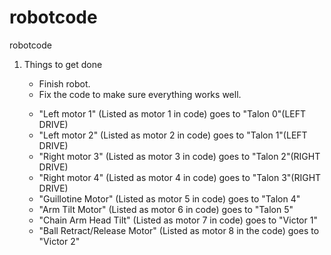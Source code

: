 # robotcode
robotcode
<ol>
  <li>Things to get done</li>
  <ul>
    <li>Finish robot.</li>
    <li>Fix the code to make sure everything works well.</li>
  <ul>
</ol>
<ol>
  <ul>
    <li>"Left motor 1" (Listed as motor 1 in code) goes to "Talon 0"(LEFT DRIVE)</li>
    <li>"Left motor 2" (Listed as motor 2 in code) goes to "Talon 1"(LEFT DRIVE)</li>
    <li>"Right motor 3" (Listed as motor 3 in code) goes to "Talon 2"(RIGHT DRIVE)</li>
    <li>"Right motor 4" (Listed as motor 4 in code) goes to "Talon 3"(RIGHT DRIVE)</li>
    <li>"Guillotine Motor" (Listed as motor 5 in code) goes to "Talon 4"</li>
    <li>"Arm Tilt Motor" (Listed as motor 6 in code) goes to "Talon 5"</li>
    <li>"Chain Arm Head Tilt" (Listed as motor 7 in code) goes to "Victor 1"</li>
    <li>"Ball Retract/Release Motor" (Listed as motor 8 in the code) goes to "Victor 2"</li>
  </ul>
</ol>
